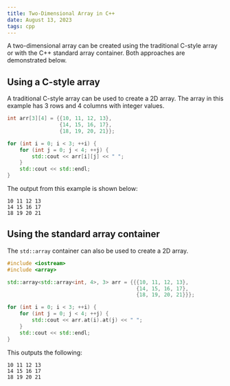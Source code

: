 ```yaml
---
title: Two-Dimensional Array in C++
date: August 13, 2023
tags: cpp
---
```


A two-dimensional array can be created using the traditional C-style array or with the C++ standard array container. Both approaches are demonstrated below.

## Using a C-style array

A traditional C-style array can be used to create a 2D array. The array in this example has 3 rows and 4 columns with integer values.

```cpp
int arr[3][4] = {{10, 11, 12, 13},
                 {14, 15, 16, 17},
                 {18, 19, 20, 21}};

for (int i = 0; i < 3; ++i) {
    for (int j = 0; j < 4; ++j) {
        std::cout << arr[i][j] << " ";
    }
    std::cout << std::endl;
}
```

The output from this example is shown below:

```
10 11 12 13
14 15 16 17
18 19 20 21
```

## Using the standard array container

The `std::array` container can also be used to create a 2D array.

```cpp
#include <iostream>
#include <array>

std::array<std::array<int, 4>, 3> arr = {{{10, 11, 12, 13},
                                          {14, 15, 16, 17},
                                          {18, 19, 20, 21}}};

for (int i = 0; i < 3; ++i) {
    for (int j = 0; j < 4; ++j) {
        std::cout << arr.at(i).at(j) << " ";
    }
    std::cout << std::endl;
}
```

This outputs the following:

```text
10 11 12 13
14 15 16 17
18 19 20 21
```
